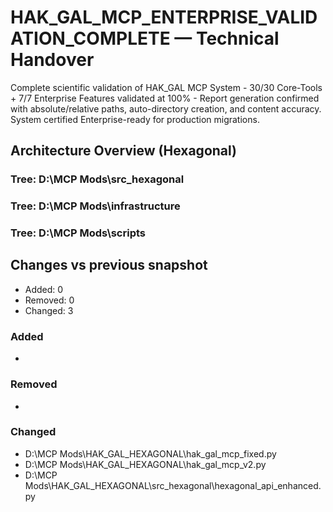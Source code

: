 # HAK_GAL_MCP_ENTERPRISE_VALIDATION_COMPLETE — Technical Handover

Complete scientific validation of HAK_GAL MCP System - 30/30 Core-Tools + 7/7 Enterprise Features validated at 100% - Report generation confirmed with absolute/relative paths, auto-directory creation, and content accuracy. System certified Enterprise-ready for production migrations.

## Architecture Overview (Hexagonal)

### Tree: D:\MCP Mods\src_hexagonal

### Tree: D:\MCP Mods\infrastructure

### Tree: D:\MCP Mods\scripts

## Changes vs previous snapshot
- Added: 0
- Removed: 0
- Changed: 3

### Added
- <none>

### Removed
- <none>

### Changed
- D:\MCP Mods\HAK_GAL_HEXAGONAL\hak_gal_mcp_fixed.py
- D:\MCP Mods\HAK_GAL_HEXAGONAL\hak_gal_mcp_v2.py
- D:\MCP Mods\HAK_GAL_HEXAGONAL\src_hexagonal\hexagonal_api_enhanced.py